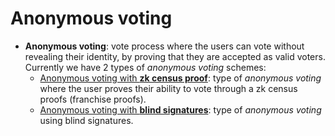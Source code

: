 # Anonymous voting

- **Anonymous voting**: vote process where the users can vote without revealing their identity, by proving that they are accepted as valid voters. Currently we have 2 types of *anonymous voting* schemes:
    - [Anonymous voting with **zk census proof**](/architecture/protocol/anonymous-voting/zk-census-proof): type of *anonymous voting* where the user proves their ability to vote through a zk census proofs (franchise proofs).
    - [Anonymous voting with **blind signatures**](/architecture/protocol/anonymous-voting/blind-signatures): type of *anonymous voting* using blind signatures.

